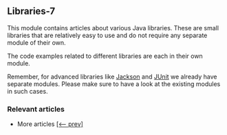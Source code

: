 ## Libraries-7

This module contains articles about various Java libraries. 
These are small libraries that are relatively easy to use and do not require any separate module of their own.

The code examples related to different libraries are each in their own module.

Remember, for advanced libraries like [Jackson](/jackson) and [JUnit](/testing-modules) we already have separate modules. Please make sure to have a look at the existing modules in such cases.

### Relevant articles
- More articles [[<-- prev]](/libraries-6)

